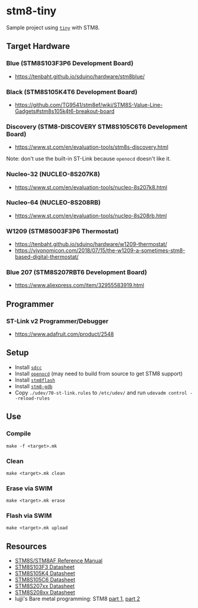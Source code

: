 # stm8-tiny
Sample project using [`tiny`](https://github.com/ryanplusplus/tiny) with STM8.

## Target Hardware
### Blue (STM8S103F3P6 Development Board)
- https://tenbaht.github.io/sduino/hardware/stm8blue/

### Black (STM8S105K4T6 Development Board)
- https://github.com/TG9541/stm8ef/wiki/STM8S-Value-Line-Gadgets#stm8s105k4t6-breakout-board

### Discovery (STM8-DISCOVERY STM8S105C6T6 Development Board)
- https://www.st.com/en/evaluation-tools/stm8s-discovery.html

Note: don't use the built-in ST-Link because `openocd` doesn't like it.

### Nucleo-32 (NUCLEO-8S207K8)
- https://www.st.com/en/evaluation-tools/nucleo-8s207k8.html

### Nucleo-64 (NUCLEO-8S208RB)
- https://www.st.com/en/evaluation-tools/nucleo-8s208rb.html

### W1209 (STM8S003F3P6 Thermostat)
- https://tenbaht.github.io/sduino/hardware/w1209-thermostat/
- https://vivonomicon.com/2018/07/15/the-w1209-a-sometimes-stm8-based-digital-thermostat/

### Blue 207 (STM8S207RBT6 Development Board)
- https://www.aliexpress.com/item/32955583919.html

## Programmer
### ST-Link v2 Programmer/Debugger
- https://www.adafruit.com/product/2548

## Setup
- Install [`sdcc`](http://sdcc.sourceforge.net/)
- Install [`openocd`](https://github.com/ntfreak/openocd) (may need to build from source to get STM8 support)
- Install [`stm8flash`](https://github.com/ryanplusplus/stm8flash)
- Install [`stm8-gdb`](https://stm8-binutils-gdb.sourceforge.io/)
- Copy `./udev/70-st-link.rules` to `/etc/udev/` and run `udevadm control --reload-rules`

## Use
### Compile
```shell
make -f <target>.mk
```

### Clean
```shell
make <target>.mk clean
```

### Erase via SWIM
```shell
make <target>.mk erase
```

### Flash via SWIM
```shell
make <target>.mk upload
```

## Resources
- [STM8S/STM8AF Reference Manual](https://www.st.com/resource/en/reference_manual/cd00190271.pdf)
- [STM8S103F3 Datasheet](https://www.st.com/resource/en/datasheet/stm8s103f3.pdf)
- [STM8S105K4 Datasheet](https://www.st.com/resource/en/datasheet/stm8s105k4.pdf)
- [STM8S105C6 Datasheet](https://www.st.com/resource/en/datasheet/stm8s105c6.pdf)
- [STM8S207xx Datasheet](https://www.st.com/resource/en/datasheet/stm8s207rb.pdf)
- [STM8S208xx Datasheet](https://www.st.com/resource/en/datasheet/stm8s208rb.pdf)
- lujji's Bare metal programming: STM8 [part 1](https://lujji.github.io/blog/bare-metal-programming-stm8/), [part 2](https://lujji.github.io/blog/bare-metal-programming-stm8-part2/)
